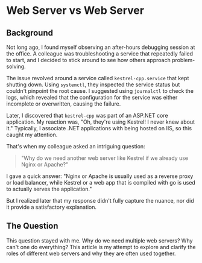 # Web Server vs Web Server

## Background

Not long ago, I found myself observing an after-hours debugging session at the office. A colleague was troubleshooting a service that repeatedly failed to start, and I decided to stick around to see how others approach problem-solving.

The issue revolved around a service called `kestrel-cpp.service` that kept shutting down. Using `systemctl`, they inspected the service status but couldn't pinpoint the root cause. I suggested using `journalctl` to check the logs, which revealed that the configuration for the service was either incomplete or overwritten, causing the failure.

Later, I discovered that `kestrel-cpp` was part of an ASP.NET core application. My reaction was, "Oh, they're using Kestrel! I never knew about it." Typically, I associate .NET applications with being hosted on IIS, so this caught my attention.

That's when my colleague asked an intriguing question:

> "Why do we need another web server like Kestrel if we already use Nginx or Apache?"

I gave a quick answer: "Nginx or Apache is usually used as a reverse proxy or load balancer, while Kestrel or a web app that is compiled with go is used to actually serves the application."

But I realized later that my response didn't fully capture the nuance, nor did it provide a satisfactory explanation.

## The Question

This question stayed with me. Why do we need multiple web servers? Why can't one do everything? This article is my attempt to explore and clarify the roles of different web servers and why they are often used together.
